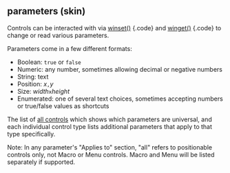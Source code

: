 ## parameters (skin)


Controls can be interacted with via
[winset()](/ref/proc/winset.md) {.code} and [winget()](/ref/proc/winset.md) {.code} to
change or read various parameters. 

Parameters come in a few
different formats:
-   Boolean: `true` or `false`
-   Numeric: any number, sometimes allowing decimal or negative numbers
-   String: text
-   Position: *x*`,`*y*
-   Size: *width*`x`*height*
-   Enumerated: one of several text choices, sometimes accepting numbers
    or true/false values as shortcuts


The list of [all controls](/ref/%7Bskin%7D/control.md) which shows
which parameters are universal, and each individual control type lists
additional parameters that apply to that type specifically.


Note: In any parameter\'s \"Applies to\" section, \"all\"
refers to positionable controls only, not Macro or Menu controls. Macro
and Menu will be listed separately if supported.